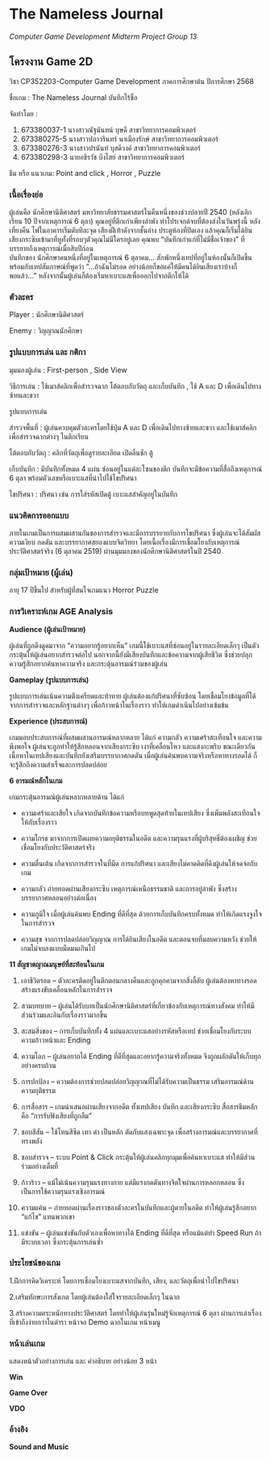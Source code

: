 # The Nameless Journal
*Computer Game Development Midterm Project*
*Group 13*

## โครงงาน Game 2D

วิชา CP352203-Computer Game Development   ภาคการศึกษาต้น ปีการศึกษา 2568

ชื่อเกม :  The Nameless Journal บันทึกไร้ชื่อ

จัดทำโดย : 

1. 673380037-1 นางสาวณัฐนันทน์ บุษดี สาขาวิทยาการคอมพิวเตอร์
2. 673380275-5 นางสาวปภาวรินทร์ นาเมืองรักษ์ สาขาวิทยาการคอมพิวเตอร์
3. 673380276-3 นางสาวปรนันท์ บุสดีวงค์ สาขาวิทยาการคอมพิวเตอร์
4. 673380298-3 นายอชิรวัช บึงไสย์ สาขาวิทยาการคอมพิวเตอร์

ธีม หรือ แนวเกม:  Point and click , Horror , Puzzle




### **เนื้อเรื่องย่อ**   
ผู้เล่นคือ นักศึกษานิติศาสตร์ มหาวิทยาลัยธรรมศาสตร์ในคืนหนึ่งของช่วงปลายปี 2540 (หลังเลิกเรียน 10 ปีจากเหตุการณ์ 6 ตุลา)
คุณอยู่ที่ตึกเก่าเพียงลำพัง ทำโปรเจกต์จบที่ต้องส่งในวันพรุ่งนี้ หลังเที่ยงคืน ไฟในอาคารเริ่มดับทีละจุด เสียงฝีเท้าดังจากชั้นล่าง ประตูห้องที่ปิดเอง แล้วคุณก็เริ่มได้ยินเสียงกระซิบเข้ามาที่หูทั้งที่รอบๆตัวคุณไม่มีใครอยู่เลย คุณพบ “บันทึกเก่าแก่ที่ไม่มีชื่อเจ้าของ” ที่บรรยายถึงเหตุการณ์เมื่อสิบปีก่อน  
บันทึกของ นักศึกษาคนหนึ่งที่อยู่ในเหตุการณ์ 6 ตุลาคม… สักพักหนึ่งเทปที่อยู่ในห้องนั้นก็เปิดขึ้นพร้อมกับเทปสัมภาษณ์ที่พูดว่า  “...ถ้าฉันไม่รอด อย่างน้อยก็ขอแค่ให้มีคนได้ยินเสียงเราบ้างก็พอแล้ว...”  หลังจากนั้นผู้เล่นก็ต้องเริ่มหาเบาะแสเพื่อออกไปจากตึกให้ได้

### **ตัวละคร**
Player : นักศึกษานิติศาสตร์


Enemy : วิญญาณนักศึกษา



### **รูปแบบการเล่น และ กติกา**

มุมมองผู้เล่น : First-person , Side View

วิธีการเล่น : ใช้เมาส์คลิกเพื่อสำรวจฉาก โต้ตอบกับวัตถุ และเก็บบันทึก , ใช้ A และ D เพื่อเดินไปทางซ้ายและขวา


รูปแบบการเล่น

สำรวจพื้นที่ : ผู้เล่นควบคุมตัวละครโดยใช้ปุ่ม A และ D เพื่อเดินไปทางซ้ายและขวา และใช้เมาส์คลิกเพื่อสำรวจฉากต่างๆ ในตึกเรียน

โต้ตอบกับวัตถุ : คลิกที่วัตถุเพื่อดูรายละเอียด เปิดลิ้นชัก ตู้

เก็บบันทึก : มีบันทึกทั้งหมด 4 แผ่น ซ่อนอยู่ในแต่ละโซนของตึก บันทึกจะมีข้อความที่สื่อถึงเหตุการณ์ 6 ตุลา พร้อมตัวเลขหรือเบาะแสที่นำไปใช้ไขปริศนา

ไขปริศนา : ปริศนา เช่น การใส่รหัสเปิดตู้ เบาะแสสำคัญอยู่ในบันทึก


### **แนวคิดการออกแบบ**

 ภายในเกมเป็นการผสมผสานกันของการสำรวจและมีการบรรยายกับการไขปริศนา ซึ่งผู้เล่นจะได้สัมผัสความเงียบ กดดัน และบรรยากาศสยองแบบจิตวิทยา โดยเนื้อเรื่องมีการเชื่อมโยงกับเหตุการณ์ประวัติศาสตร์จริง (6 ตุลาคม 2519) ผ่านมุมมองของนักศึกษานิติศาสตร์ในปี 2540
 
### **กลุ่มเป้าหมาย (ผู้เล่น)**

อายุ 17  ปีขึ้นไป สำหรับผู้ที่สนใจเกมแนว Horror Puzzle

### **การวิเคราะห์เกม AGE Analysis**

**Audience (ผู้เล่นเป้าหมาย)**

ผู้เล่นที่ถูกดึงดูดมาจาก “ความอยากรู้อยากเห็น” เกมนี้ใช้เบาะแสที่ซ่อนอยู่ในรายละเอียดเล็กๆ เป็นตัวกระตุ้นให้ผู้เล่นอยากสำรวจต่อไป นอกจากนี้ยังมีเสียงบันทึกและข้อความจากผู้เสียชีวิต ซึ่งช่วยปลุกความรู้สึกอยากค้นหาความจริง และกระตุ้นอารมณ์ร่วมของผู้เล่น

**Gameplay (รูปแบบการเล่น)**

รูปแบบการเล่นเน้นความตึงเครียดและท้าทาย ผู้เล่นต้องแก้ปริศนาที่ซับซ้อน โดยเชื่อมโยงข้อมูลที่ได้จากการสำรวจและหลักฐานต่างๆ เพื่อก้าวหน้าในเรื่องราว ทำให้เกมดำเนินไปอย่างเข้มข้น

**Experience (ประสบการณ์)**

เกมมอบประสบการณ์ที่ผสมผสานอารมณ์หลากหลาย ได้แก่ ความกลัว ความเศร้าสะเทือนใจ และความพึงพอใจ ผู้เล่นจะถูกทำให้รู้สึกหลอนจากเสียงกระซิบ เงาที่เคลื่อนไหว และแสงกะพริบ ขณะเดียวกัน เนื้อหาในเทปเสียงและบันทึกยังเสริมบรรยากาศกดดัน เมื่อผู้เล่นค้นพบความจริงหรือหาทางรอดได้ ก็จะรู้สึกถึงความสำเร็จและการปลดปล่อย

**6 อารมณ์หลักในเกม**

เกมกระตุ้นอารมณ์ผู้เล่นหลากหลายด้าน ได้แก่

* ความเศร้าและเสียใจ เกิดจากบันทึกข้อความหรือบทพูดสุดท้ายในเทปเสียง ซึ่งเพิ่มพลังสะเทือนใจให้กับเรื่องราว

* ความโกรธ มาจากการเปิดเผยความอยุติธรรมในอดีต และความรุนแรงที่ผู้บริสุทธิ์ต้องเผชิญ ช่วยเชื่อมโยงกับประวัติศาสตร์จริง

* ความตื่นเต้น เกิดจากการสำรวจในที่มืด การแก้ปริศนา และเสียงไม่คาดคิดที่ดึงผู้เล่นให้จดจ่อกับเกม

* ความกลัว ถ่ายทอดผ่านเสียงกระซิบ เหตุการณ์เหนือธรรมชาติ และการอยู่ลำพัง ซึ่งสร้างบรรยากาศหลอนอย่างต่อเนื่อง

* ความภูมิใจ เมื่อผู้เล่นค้นพบ Ending ที่ดีที่สุด ด้วยการเก็บบันทึกครบทั้งหมด ทำให้เกิดแรงจูงใจในการสำรวจ

* ความสุข จากการปลดปล่อยวิญญาณ การได้ยินเสียงในอดีต และตอนจบที่มอบความหวัง ช่วยให้เกมไม่จบลงแบบมืดมนเกินไป

**11 สัญชาตญาณมนุษย์ที่สะท้อนในเกม**

1.	เอาชีวิตรอด – ตัวละครติดอยู่ในตึกตอนกลางคืนและถูกคุกคามจากสิ่งลี้ลับ ผู้เล่นต้องหาทางรอด สร้างแรงขับเคลื่อนหลักในการสำรวจ

2.	สวมบทบาท – ผู้เล่นได้รับบทเป็นนักศึกษานิติศาสตร์ที่เกี่ยวข้องกับเหตุการณ์ทางสังคม ทำให้มีส่วนร่วมและอินกับเรื่องราวมากขึ้น

3.	สะสมสิ่งของ – การเก็บบันทึกทั้ง 4 แผ่นและเบาะแสอย่างรหัสหรือเทป ช่วยเชื่อมโยงกับระบบความก้าวหน้าและ Ending

4.	ความโลภ – ผู้เล่นอยากได้ Ending ที่ดีที่สุดและอยากรู้ความจริงทั้งหมด จึงถูกผลักดันให้เก็บทุกอย่างครบถ้วน

5.	การปกป้อง – ความต้องการช่วยปลดปล่อยวิญญาณที่ไม่ได้รับความเป็นธรรม เสริมอารมณ์ด้านความยุติธรรม

6.	การสื่อสาร – เกมนำเสนอผ่านเสียงจากอดีต ทั้งเทปเสียง บันทึก และเสียงกระซิบ สื่อสารธีมหลักคือ “การรับฟังเสียงที่ถูกลืม”

7.	ชอบสีสัน – ใช้โทนสีซีด เทา ดำ เป็นหลัก ตัดกับแสงเฉพาะจุด เพื่อสร้างอารมณ์และบรรยากาศที่ทรงพลัง

8.	ชอบสำรวจ – ระบบ Point & Click กระตุ้นให้ผู้เล่นคลิกทุกมุมเพื่อค้นหาเบาะแส ทำให้มีส่วนร่วมอย่างเต็มที่

9.	ก้าวร้าว – แม้ไม่เน้นความรุนแรงทางกาย แต่มีแรงกดดันทางจิตใจผ่านการหลอกหลอน ซึ่งเป็นการใช้ความรุนแรงเชิงอารมณ์

10.	ความแค้น – ถ่ายทอดผ่านเรื่องราวของตัวละครในบันทึกและผู้ตายในอดีต ทำให้ผู้เล่นรู้สึกอยาก “แก้ไข” แทนพวกเขา

11.	แข่งขัน – ผู้เล่นแข่งขันกับตัวเองเพื่อหาทางได้ Ending ที่ดีที่สุด หรือแม้แต่ทำ Speed Run ถ้ามีระบบเวลา ซึ่งกระตุ้นการเล่นซ้ำ




### **ประโยชน์ของเกม**

1.ฝึกการคิดวิเคราะห์ โดยการเชื่อมโยงเบาะแสจากบันทึก, เสียง, และวัตถุเพื่อนำไปไขปริศนา

2.เสริมทักษะการสังเกต โดยผู้เล่นต้องใส่ใจรายละเอียดเล็กๆ ในฉาก 

3.สร้างความตระหนักทางประวัติศาสตร์ โดยทำให้ผู้เล่นรุ่นใหม่รู้จักเหตุการณ์ 6 ตุลา ผ่านการเล่าเรื่องที่เข้าถึงง่ายกว่าในตำรา
หน้าจอ Demo ฉากในเกม
หน้าเมนู

### **หน้าเล่นเกม**

แสดงหน้าตัวอย่างการเล่น และ คำอธิบาย อย่างน้อย 3 หน้า
		
**Win**

**Game Over**

**VDO**

### **อ้างอิง**
**Sound and Music**









